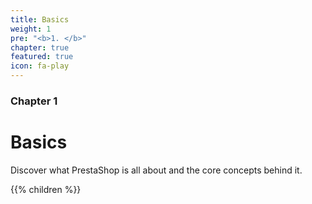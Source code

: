 ```yaml
---
title: Basics
weight: 1
pre: "<b>1. </b>"
chapter: true
featured: true
icon: fa-play
---
```


### Chapter 1

# Basics

Discover what PrestaShop is all about and the core concepts behind it.

{{% children %}}
